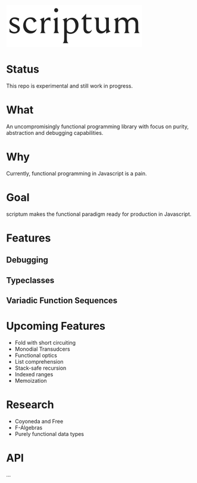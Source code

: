 <img src="./scriptum.png" width="366" height="114" alt="scriptum"><br>

# Status

This repo is experimental and still work in progress.

# What

An uncompromisingly functional programming library with focus on purity, abstraction and debugging capabilities.

# Why

Currently, functional programming in Javascript is a pain.

# Goal

scriptum makes the functional paradigm ready for production in Javascript.

# Features

## Debugging

## Typeclasses

## Variadic Function Sequences

# Upcoming Features

* Fold with short circuiting
* Monodial Transudcers
* Functional optics
* List comprehension
* Stack-safe recursion
* Indexed ranges
* Memoization

# Research

* Coyoneda and Free
* F-Algebras
* Purely functional data types

# API

...